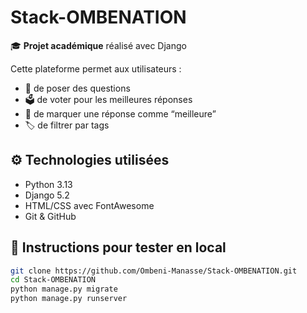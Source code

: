 # Stack-OMBENATION

🎓 **Projet académique** réalisé avec Django

Cette plateforme permet aux utilisateurs :
- 💬 de poser des questions
- 🗳️ de voter pour les meilleures réponses
- 🏅 de marquer une réponse comme “meilleure”
- 🏷️ de filtrer par tags

## ⚙️ Technologies utilisées

- Python 3.13
- Django 5.2
- HTML/CSS avec FontAwesome
- Git & GitHub

## 🧪 Instructions pour tester en local

```bash
git clone https://github.com/Ombeni-Manasse/Stack-OMBENATION.git
cd Stack-OMBENATION
python manage.py migrate
python manage.py runserver


